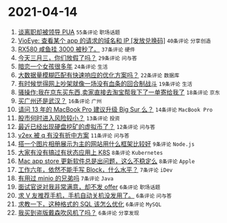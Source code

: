 # 2021-04-14

1. [谈离职却被领导 PUA](https://www.v2ex.com/t/770492) `55条评论` `职场话题`
1. [VioEye: 查看某个 app 的请求的域名和 IP [发放兑换码]](https://www.v2ex.com/t/770502) `40条评论` `分享创造`
1. [RX580 咸鱼挂 3000 被秒了。](https://www.v2ex.com/t/770488) `37条评论` `硬件`
1. [今天三月三，你们放假了吗？](https://www.v2ex.com/t/770481) `29条评论` `问与答`
1. [暗恋一个女孩很多年](https://www.v2ex.com/t/770478) `24条评论` `生活`
1. [大数据量模糊匹配有快速响应的优化方案吗？](https://www.v2ex.com/t/770500) `22条评论` `数据库`
1. [有时候觉得网上吵架就像一场没有血条的回合制战斗](https://www.v2ex.com/t/770553) `19条评论` `生活`
1. [骚操作:我在京东买东西,卖家直接去淘宝帮我下了一单寄给我了](https://www.v2ex.com/t/770532) `18条评论` `京东`
1. [买广州还是武汉？](https://www.v2ex.com/t/770523) `16条评论` `广州`
1. [请问 13 年的 MacBook Pro 建议升级 Big Sur 么？](https://www.v2ex.com/t/770494) `14条评论` `MacBook Pro`
1. [股市何时进入风险较小？](https://www.v2ex.com/t/770497) `13条评论` `投资`
1. [最近已经出现硬盘挖矿的虚拟币了？](https://www.v2ex.com/t/770543) `12条评论` `问与答`
1. [v2ex 被 q 有没有折中方案](https://www.v2ex.com/t/770571) `11条评论` `问与答`
1. [搭一个图片相册展示为主的网站用什么框架比较好](https://www.v2ex.com/t/770527) `9条评论` `Node.js`
1. [大家有没有搞过有状态应用上 K8S](https://www.v2ex.com/t/770562) `8条评论` `Kubernetes`
1. [Mac app store 更新软件总是出问题，这么不稳定么](https://www.v2ex.com/t/770499) `8条评论` `Apple`
1. [工作六年，依然不能手写 Block，什么水平？](https://www.v2ex.com/t/770541) `7条评论` `iDev`
1. [有用过 minio 的兄弟吗](https://www.v2ex.com/t/770504) `7条评论` `Java`
1. [面试官说对我非常满意，却不发 offer](https://www.v2ex.com/t/770567) `6条评论` `职场话题`
1. [求 V 友推荐手机，手机自动关机没发用了。](https://www.v2ex.com/t/770551) `6条评论` `问与答`
1. [求教一下，这种格式的 SQL 该怎么优化](https://www.v2ex.com/t/770531) `6条评论` `MySQL`
1. [我买到盗版戴森吹风机了吗？](https://www.v2ex.com/t/770526) `6条评论` `分享发现`
